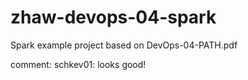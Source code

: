 # zhaw-devops-04-spark
Spark example project based on DevOps-04-PATH.pdf

comment: schkev01: looks good!

